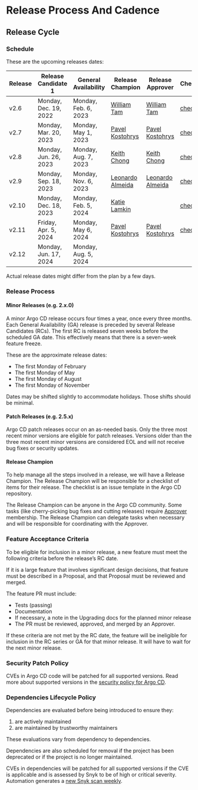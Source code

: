 # Release Process And Cadence

## Release Cycle

### Schedule

These are the upcoming releases dates:

| Release | Release Candidate 1   | General Availability | Release Champion                                       | Release Approver                                       | Checklist                                                     |
| ------- | --------------------- | -------------------- | ------------------------------------------------------ | ------------------------------------------------------ | ------------------------------------------------------------- |
| v2.6    | Monday, Dec. 19, 2022 | Monday, Feb. 6, 2023 | [William Tam](https://github.com/wtam2018)             | [William Tam](https://github.com/wtam2018)             | [checklist](https://github.com/argoproj/argo-cd/issues/11563) |
| v2.7    | Monday, Mar. 20, 2023 | Monday, May 1, 2023  | [Pavel Kostohrys](https://github.com/pasha-khulnasoft) | [Pavel Kostohrys](https://github.com/pasha-khulnasoft) | [checklist](https://github.com/argoproj/argo-cd/issues/12762) |
| v2.8    | Monday, Jun. 26, 2023 | Monday, Aug. 7, 2023 | [Keith Chong](https://github.com/keithchong)           | [Keith Chong](https://github.com/keithchong)           | [checklist](https://github.com/argoproj/argo-cd/issues/13742) |
| v2.9    | Monday, Sep. 18, 2023 | Monday, Nov. 6, 2023 | [Leonardo Almeida](https://github.com/leoluz)          | [Leonardo Almeida](https://github.com/leoluz)          | [checklist](https://github.com/argoproj/argo-cd/issues/14078) |
| v2.10   | Monday, Dec. 18, 2023 | Monday, Feb. 5, 2024 | [Katie Lamkin](https://github.com/kmlamkin9)           |                                                        | [checklist](https://github.com/argoproj/argo-cd/issues/16339) |
| v2.11   | Friday, Apr. 5, 2024  | Monday, May 6, 2024  | [Pavel Kostohrys](https://github.com/pasha-khulnasoft) | [Pavel Kostohrys](https://github.com/pasha-khulnasoft) | [checklist](https://github.com/argoproj/argo-cd/issues/17726) |
| v2.12   | Monday, Jun. 17, 2024 | Monday, Aug. 5, 2024 |

Actual release dates might differ from the plan by a few days.

### Release Process

#### Minor Releases (e.g. 2.x.0)

A minor Argo CD release occurs four times a year, once every three months. Each General Availability (GA) release is
preceded by several Release Candidates (RCs). The first RC is released seven weeks before the scheduled GA date. This
effectively means that there is a seven-week feature freeze.

These are the approximate release dates:

- The first Monday of February
- The first Monday of May
- The first Monday of August
- The first Monday of November

Dates may be shifted slightly to accommodate holidays. Those shifts should be minimal.

#### Patch Releases (e.g. 2.5.x)

Argo CD patch releases occur on an as-needed basis. Only the three most recent minor versions are eligible for patch
releases. Versions older than the three most recent minor versions are considered EOL and will not receive bug fixes or
security updates.

#### Release Champion

To help manage all the steps involved in a release, we will have a Release Champion. The Release Champion will be
responsible for a checklist of items for their release. The checklist is an issue template in the Argo CD repository.

The Release Champion can be anyone in the Argo CD community. Some tasks (like cherry-picking bug fixes and cutting
releases) require [Approver](https://github.com/argoproj/argoproj/blob/master/community/membership.md#community-membership)
membership. The Release Champion can delegate tasks when necessary and will be responsible for coordinating with the
Approver.

### Feature Acceptance Criteria

To be eligible for inclusion in a minor release, a new feature must meet the following criteria before the release’s RC
date.

If it is a large feature that involves significant design decisions, that feature must be described in a Proposal, and
that Proposal must be reviewed and merged.

The feature PR must include:

- Tests (passing)
- Documentation
- If necessary, a note in the Upgrading docs for the planned minor release
- The PR must be reviewed, approved, and merged by an Approver.

If these criteria are not met by the RC date, the feature will be ineligible for inclusion in the RC series or GA for
that minor release. It will have to wait for the next minor release.

### Security Patch Policy

CVEs in Argo CD code will be patched for all supported versions. Read more about supported versions in the [security policy for Argo CD](https://github.com/argoproj/argo-cd/security/policy#supported-versions).

### Dependencies Lifecycle Policy

Dependencies are evaluated before being introduced to ensure they:

1. are actively maintained
2. are maintained by trustworthy maintainers

These evaluations vary from dependency to dependencies.

Dependencies are also scheduled for removal if the project has been deprecated or if the project is no longer maintained.

CVEs in dependencies will be patched for all supported versions if the CVE is applicable and is assessed by Snyk to be
of high or critical severity. Automation generates a [new Snyk scan weekly](../snyk).
